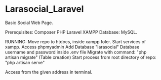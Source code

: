 # Larasocial_Laravel
Basic Social Web Page.

Prerequisites:
Composer
PHP
Laravel
XAMPP
Database: MySQL.

RUNNING:
Move repo to htdocs, inside xampp foler.
Start services of xampp.
Access phpmyadmin
Add Database "larasocial"
Database username and password inside .env file
Migrate with command: "php artisan migrate" (Table creation)
Start process from root directory of repo: "php artisan serve"

Access from the given address in terminal.
